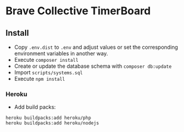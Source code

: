 # Brave Collective TimerBoard

## Install

* Copy `.env.dist` to `.env` and adjust values or set the corresponding environment variables in another way.
* Execute `composer install`
* Create or update the database schema with `composer db:update`
* Import `scripts/systems.sql`
* Execute `npm install`

### Heroku

* Add build packs:
```
heroku buildpacks:add heroku/php
heroku buildpacks:add heroku/nodejs
```

